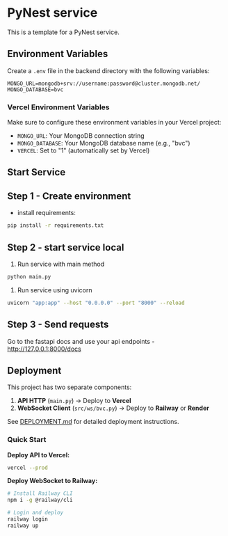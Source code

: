 # PyNest service

This is a template for a PyNest service.

## Environment Variables

Create a `.env` file in the backend directory with the following variables:

```env
MONGO_URL=mongodb+srv://username:password@cluster.mongodb.net/
MONGO_DATABASE=bvc
```

### Vercel Environment Variables

Make sure to configure these environment variables in your Vercel project:

- `MONGO_URL`: Your MongoDB connection string
- `MONGO_DATABASE`: Your MongoDB database name (e.g., "bvc")
- `VERCEL`: Set to "1" (automatically set by Vercel)

## Start Service

## Step 1 - Create environment

- install requirements:

```bash
pip install -r requirements.txt
```

## Step 2 - start service local

1. Run service with main method

```bash
python main.py
```

1. Run service using uvicorn

```bash
uvicorn "app:app" --host "0.0.0.0" --port "8000" --reload
```

## Step 3 - Send requests

Go to the fastapi docs and use your api endpoints - <http://127.0.0.1:8000/docs>

## Deployment

This project has two separate components:

1. **API HTTP** (`main.py`) → Deploy to **Vercel**
2. **WebSocket Client** (`src/ws/bvc.py`) → Deploy to **Railway** or **Render**

See [DEPLOYMENT.md](DEPLOYMENT.md) for detailed deployment instructions.

### Quick Start

**Deploy API to Vercel:**
```bash
vercel --prod
```

**Deploy WebSocket to Railway:**
```bash
# Install Railway CLI
npm i -g @railway/cli

# Login and deploy
railway login
railway up
```
